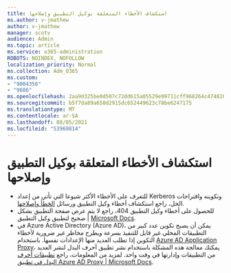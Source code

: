 ```yaml
---
title: استكشاف الأخطاء المتعلقة بوكيل التطبيق وإصلاحها
ms.author: v-jmathew
author: v-jmathew
manager: scotv
audience: Admin
ms.topic: article
ms.service: o365-administration
ROBOTS: NOINDEX, NOFOLLOW
localization_priority: Normal
ms.collection: Adm_O365
ms.custom:
- "9004356"
- "9686"
ms.openlocfilehash: 2aa9d325be0d507c72dd615a05529e99711cff968264c474820625f8fcc65bdc
ms.sourcegitcommit: b5f7da89a650d2915dc652449623c78be6247175
ms.translationtype: MT
ms.contentlocale: ar-SA
ms.lasthandoff: 08/05/2021
ms.locfileid: "53969814"
---
```

# <a name="troubleshoot-errors-related-to-application-proxy"></a>استكشاف الأخطاء المتعلقة بوكيل التطبيق وإصلاحها

- للتعرف على الأخطاء الأكثر شيوعا التي تأتي من إعداد Kerberos وتكوينه واقتراحات الحل، راجع استكشاف أخطاء وكيل التطبيق ورسائل [الخطأ وإصلاحها](https://docs.microsoft.com/azure/active-directory/manage-apps/application-proxy-troubleshoot#kerberos-errors).
- للحصول على أخطاء وكيل التطبيق 404، راجع لا يتم عرض صفحة التطبيق بشكل صحيح لتطبيق وكيل التطبيق | [ Microsoft Docs](https://docs.microsoft.com/azure/active-directory/manage-apps/application-proxy-page-appearance-broken-problem).
- في Azure Active Directory (Azure AD)، يمكن أن يصبح تكوين عدد كبير من التطبيقات المحلي غير قابل للتنفيذ بسرعة ويطرح مخاطر غير ضرورية لأخطاء التكوين إذا تطلب العديد منها الإعدادات نفسها. باستخدام [Azure AD Application Proxy](https://docs.microsoft.com/azure/active-directory/manage-apps/application-proxy)، يمكنك معالجة هذه المشكلة باستخدام نشر تطبيق أحرف البدل لنشر العديد من التطبيقات وإدارتها في وقت واحد. لمزيد من المعلومات، راجع [تطبيقات أحرف البدل في تطبيق Azure AD Proxy | Microsoft Docs](https://docs.microsoft.com/azure/active-directory/manage-apps/application-proxy-wildcard).
